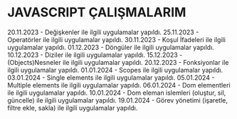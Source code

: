 # JAVASCRIPT ÇALIŞMALARIM

20.11.2023 - Değişkenler ile ilgili uygulamalar yapıldı.
25.11.2023 - Operatörler ile ilgili uygulamalar yapıldı.
30.11.2023 - Koşul İfadeleri ile ilgili uygulamalar yapıldı.
01.12.2023 - Döngüler ile ilgili uygulamalar yapıldı.
10.12.2023 - Diziler ile ilgili uygulamalar yapıldı.
15.12.2023 - (Objects)Nesneler ile ilgili uygulamalar yapıldı.
20.12.2023 - Fonksiyonlar ile ilgili uygulamalar yapıldı.
01.01.2024 - Scopes ile ilgili uygulamalar yapıldı.
03.01.2024 - Single elements ile ilgili uygulamalar yapıldı.
05.01.2024 - Multiple elements ile ilgili uygulamalar yapıldı.
06.01.2024 - Dom elementleri ile ilgili uygulamalar yapıldı.
10.01.2024 - Dom eleman islemleri (oluştur, sil, güncelle) ile ilgili uygulamalar yapıldı.
19.01.2024 - Görev yönetimi (işaretle, filtre ekle, sakla) ile ilgili uygulamalar yapıldı.
